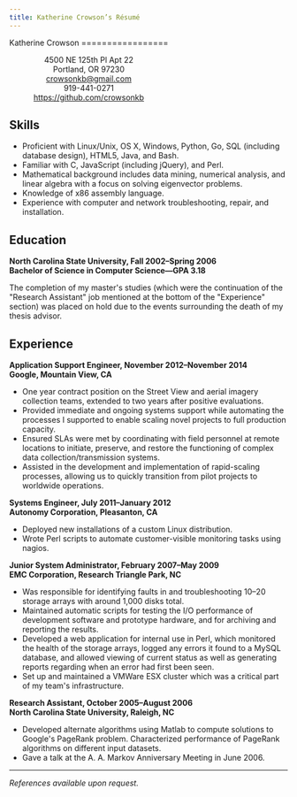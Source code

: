 ```yaml
---
title: Katherine Crowson’s Résumé
---
```


<div style="float: left; text-align: center;">
Katherine Crowson
=================

4500 NE 125th Pl Apt 22  
Portland, OR 97230  
<crowsonkb@gmail.com>  
919-441-0271  
<https://github.com/crowsonkb>
</div><p style="clear: left;"></p>

Skills
------

- Proficient with Linux/Unix, OS X, Windows, Python, Go, SQL (including database design), HTML5, Java, and Bash.
- Familiar with C, JavaScript (including jQuery), and Perl.
- Mathematical background includes data mining, numerical analysis, and linear algebra with a focus on solving eigenvector problems.
- Knowledge of x86 assembly language.
- Experience with computer and network troubleshooting, repair, and installation.

Education
---------

**North Carolina State University, Fall 2002–Spring 2006  
Bachelor of Science in Computer Science—GPA 3.18**

The completion of my master's studies (which were the continuation of the "Research Assistant" job mentioned at the bottom of the "Experience" section) was placed on hold due to the events surrounding the death of my thesis advisor.

Experience
----------

**Application Support Engineer, November 2012–November 2014  
Google, Mountain View, CA**

- One year contract position on the Street View and aerial imagery collection teams, extended to two years after positive evaluations.
- Provided immediate and ongoing systems support while automating the processes I supported to enable scaling novel projects to full production capacity.
- Ensured SLAs were met by coordinating with field personnel at remote locations to initiate, preserve, and restore the functioning of complex data collection/transmission systems.
- Assisted in the development and implementation of rapid-scaling processes, allowing us to quickly transition from pilot projects to worldwide operations.

**Systems Engineer, July 2011–January 2012  
Autonomy Corporation, Pleasanton, CA**

- Deployed new installations of a custom Linux distribution.
- Wrote Perl scripts to automate customer-visible monitoring tasks using nagios.

**Junior System Administrator, February 2007–May 2009  
EMC Corporation, Research Triangle Park, NC**

- Was responsible for identifying faults in and troubleshooting 10–20 storage arrays with around 1,000 disks total.
- Maintained automatic scripts for testing the I/O performance of development software and prototype hardware, and for archiving and reporting the results.
- Developed a web application for internal use in Perl, which monitored the health of the storage arrays, logged any errors it found to a MySQL database, and allowed viewing of current status as well as generating reports regarding when an error had first been seen.
- Set up and maintained a VMWare ESX cluster which was a critical part of my team's infrastructure.

**Research Assistant, October 2005–August 2006  
North Carolina State University, Raleigh, NC**

- Developed alternate algorithms using Matlab to compute solutions to Google's PageRank problem. Characterized performance of PageRank algorithms on different input datasets.
- Gave a talk at the A. A. Markov Anniversary Meeting in June 2006.

---

*References available upon request.*
